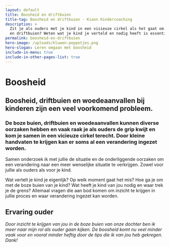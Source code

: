 ```yaml
---
layout: default
title: Boosheid en driftbuien
title-tag: Boosheid en driftbuien - Kiann Kindercoaching
description: >
  Zit je als ouders met je kind in een visieuze cirkel als het gaat om boosheid
  en driftbuien? Weten wat je kind je verteld en nodig heeft is essentieel.
permalink: boosheid-en-driftbuien
hero-image: /uploads/kluwen-poppetjes.png
hero-slogan: Leren omgaan met boosheid
include-in-menu: true
include-in-other-pages-list: true
---
```

# Boosheid

## Boosheid, driftbuien en woedeaanvallen bij kinderen zijn een veel voorkomend probleem.

### De boze buien, driftbuien en woedeaanvallen kunnen diverse oorzaken hebben en vaak raak je als ouders de grip kwijt en kom je samen in een vicieuze cirkel terecht. Door kleine handvaten te krijgen kan er soms al een verandering ingezet worden.

Samen onderzoek ik met jullie de situatie en de onderliggende oorzaken om een verandering naar een meer wenselijke situatie te verkrijgen. Zowel voor jullie als ouders als voor je kind.

Wat vertelt je kind je eigenlijk? Op welk moment gaat het mis? Hoe ga je om met de boze buien van je kind? Wat heeft je kind van jou nodig en waar trek je de grens? Allemaal vragen die aan bod komen om inzicht te krijgen in jullie proces en waar verandering ingezet kan worden.

## Ervaring ouder

_Door inzicht te krijgen van jou in de boze buien van onze dochter ben ik meer naar mijn rol als ouder gaan kijken. De boosheid komt nu veel minder vaak voor en vooral minder heftig door de tips die ik van jou heb gekregen. Dank!_
